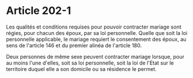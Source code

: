 # Article 202-1

Les qualités et conditions requises pour pouvoir contracter mariage sont régies, pour chacun des époux, par sa loi personnelle. Quelle que soit la loi personnelle applicable, le mariage requiert le consentement des époux, au sens de l'article 146 et du premier alinéa de l'article 180.

Deux personnes de même sexe peuvent contracter mariage lorsque, pour au moins l'une d'elles, soit sa loi personnelle, soit la loi de l'Etat sur le territoire duquel elle a son domicile ou sa résidence le permet.
